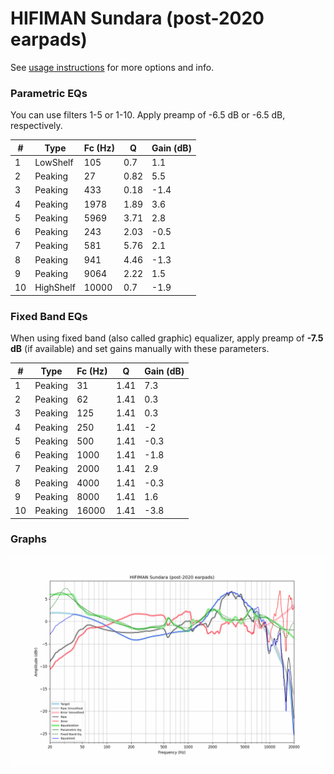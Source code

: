 # HIFIMAN Sundara (post-2020 earpads)
See [usage instructions](https://github.com/jaakkopasanen/AutoEq#usage) for more options and info.

### Parametric EQs
You can use filters 1-5 or 1-10. Apply preamp of -6.5 dB or -6.5 dB, respectively.

|   # | Type      |   Fc (Hz) |    Q |   Gain (dB) |
|-----|-----------|-----------|------|-------------|
|   1 | LowShelf  |       105 | 0.7  |         1.1 |
|   2 | Peaking   |        27 | 0.82 |         5.5 |
|   3 | Peaking   |       433 | 0.18 |        -1.4 |
|   4 | Peaking   |      1978 | 1.89 |         3.6 |
|   5 | Peaking   |      5969 | 3.71 |         2.8 |
|   6 | Peaking   |       243 | 2.03 |        -0.5 |
|   7 | Peaking   |       581 | 5.76 |         2.1 |
|   8 | Peaking   |       941 | 4.46 |        -1.3 |
|   9 | Peaking   |      9064 | 2.22 |         1.5 |
|  10 | HighShelf |     10000 | 0.7  |        -1.9 |

### Fixed Band EQs
When using fixed band (also called graphic) equalizer, apply preamp of **-7.5 dB** (if available) and set gains manually with these parameters.

|   # | Type    |   Fc (Hz) |    Q |   Gain (dB) |
|-----|---------|-----------|------|-------------|
|   1 | Peaking |        31 | 1.41 |         7.3 |
|   2 | Peaking |        62 | 1.41 |         0.3 |
|   3 | Peaking |       125 | 1.41 |         0.3 |
|   4 | Peaking |       250 | 1.41 |        -2   |
|   5 | Peaking |       500 | 1.41 |        -0.3 |
|   6 | Peaking |      1000 | 1.41 |        -1.8 |
|   7 | Peaking |      2000 | 1.41 |         2.9 |
|   8 | Peaking |      4000 | 1.41 |        -0.3 |
|   9 | Peaking |      8000 | 1.41 |         1.6 |
|  10 | Peaking |     16000 | 1.41 |        -3.8 |

### Graphs
![](./HIFIMAN%20Sundara%20(post-2020%20earpads).png)
